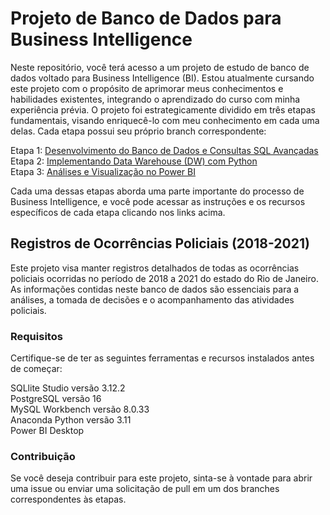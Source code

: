 # Projeto de Banco de Dados para Business Intelligence
Neste repositório, você terá acesso a um projeto de estudo de banco de dados voltado para Business Intelligence (BI). Estou atualmente cursando este projeto com o propósito de aprimorar meus conhecimentos e habilidades existentes, integrando o aprendizado do curso com minha experiência prévia. O projeto foi estrategicamente dividido em três etapas fundamentais, visando enriquecê-lo com meu conhecimento em cada uma delas. Cada etapa possui seu próprio branch correspondente:

Etapa 1: [Desenvolvimento do Banco de Dados e Consultas SQL Avançadas](https://github.com/thuanyvermelho/ProjetoBI_completo/tree/Desenvolvimento-do-Banco-de-Dados-e-Consultas-SQL-Avan%C3%A7adas)<br>
Etapa 2: [Implementando Data Warehouse (DW) com Python](https://github.com/thuanyvermelho/ProjetoBI_completo/tree/Implementando-Data-Warehouse-(DW)-com-Python)<br>
Etapa 3: [Análises e Visualização no Power BI](https://github.com/thuanyvermelho/ProjetoBI_completo/tree/An%C3%A1lises-e-Visualiza%C3%A7%C3%A3o-no-Power-BI)<br>

Cada uma dessas etapas aborda uma parte importante do processo de Business Intelligence, e você pode acessar as instruções e os recursos específicos de cada etapa clicando nos links acima.

## Registros de Ocorrências Policiais (2018-2021)
Este projeto visa manter registros detalhados de todas as ocorrências policiais ocorridas no período de 2018 a 2021 do estado do Rio de Janeiro. As informações contidas neste banco de dados são essenciais para a análises, a tomada de decisões e o acompanhamento das atividades policiais.

### Requisitos
Certifique-se de ter as seguintes ferramentas e recursos instalados antes de começar:

SQLlite Studio versão 3.12.2 <br>
PostgreSQL versão 16 <br>
MySQL Workbench versão 8.0.33 <br>
Anaconda Python versão 3.11 <br>
Power BI Desktop <br>

### Contribuição
Se você deseja contribuir para este projeto, sinta-se à vontade para abrir uma issue ou enviar uma solicitação de pull em um dos branches correspondentes às etapas.

